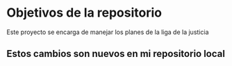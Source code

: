 # Objetivos de la repositorio

Este proyecto se encarga de manejar los planes de la liga de la justicia

## Estos cambios son nuevos en mi repositorio local
